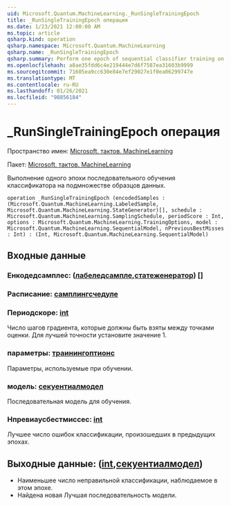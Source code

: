 ```yaml
---
uid: Microsoft.Quantum.MachineLearning._RunSingleTrainingEpoch
title: _RunSingleTrainingEpoch операция
ms.date: 1/23/2021 12:00:00 AM
ms.topic: article
qsharp.kind: operation
qsharp.namespace: Microsoft.Quantum.MachineLearning
qsharp.name: _RunSingleTrainingEpoch
qsharp.summary: Perform one epoch of sequential classifier training on a subset of data samples.
ms.openlocfilehash: a8ae35fdd6c4e219444e7d6f7587ea31603b9999
ms.sourcegitcommit: 71605ea9cc630e84e7ef29027e1f0ea06299747e
ms.translationtype: MT
ms.contentlocale: ru-RU
ms.lasthandoff: 01/26/2021
ms.locfileid: "98856184"
---
```

# <a name="_runsingletrainingepoch-operation"></a>_RunSingleTrainingEpoch операция

Пространство имен: [Microsoft. тактов. MachineLearning](xref:Microsoft.Quantum.MachineLearning)

Пакет: [Microsoft. тактов. MachineLearning](https://nuget.org/packages/Microsoft.Quantum.MachineLearning)


Выполнение одного эпохи последовательного обучения классификатора на подмножестве образцов данных.

```qsharp
operation _RunSingleTrainingEpoch (encodedSamples : (Microsoft.Quantum.MachineLearning.LabeledSample, Microsoft.Quantum.MachineLearning.StateGenerator)[], schedule : Microsoft.Quantum.MachineLearning.SamplingSchedule, periodScore : Int, options : Microsoft.Quantum.MachineLearning.TrainingOptions, model : Microsoft.Quantum.MachineLearning.SequentialModel, nPreviousBestMisses : Int) : (Int, Microsoft.Quantum.MachineLearning.SequentialModel)
```


## <a name="input"></a>Входные данные

### <a name="encodedsamples--labeledsamplestategenerator"></a>Енкодедсамплес: ([лабеледсампле](xref:Microsoft.Quantum.MachineLearning.LabeledSample),[статеженератор](xref:Microsoft.Quantum.MachineLearning.StateGenerator)) []




### <a name="schedule--samplingschedule"></a>Расписание: [самплингсчедуле](xref:Microsoft.Quantum.MachineLearning.SamplingSchedule)




### <a name="periodscore--int"></a>Периодскоре: [int](xref:microsoft.quantum.lang-ref.int)

Число шагов градиента, которые должны быть взяты между точками оценки.
Для лучшей точности установите значение 1.


### <a name="options--trainingoptions"></a>параметры: [траинингоптионс](xref:Microsoft.Quantum.MachineLearning.TrainingOptions)

Параметры, используемые при обучении.


### <a name="model--sequentialmodel"></a>модель: [секуентиалмодел](xref:Microsoft.Quantum.MachineLearning.SequentialModel)

Последовательная модель для обучения.


### <a name="npreviousbestmisses--int"></a>Нпревиаусбестмиссес: [int](xref:microsoft.quantum.lang-ref.int)

Лучшее число ошибок классификации, произошедших в предыдущих эпохах.



## <a name="output--intsequentialmodel"></a>Выходные данные: ([int](xref:microsoft.quantum.lang-ref.int),[секуентиалмодел](xref:Microsoft.Quantum.MachineLearning.SequentialModel))

- Наименьшее число неправильной классификации, наблюдаемое в этом эпохе.
- Найдена новая Лучшая последовательность модели.